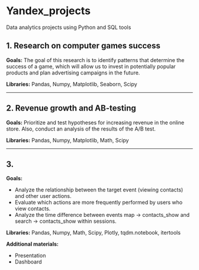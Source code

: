 # Yandex_projects
Data analytics projects using Python and SQL tools

## 1. Research on computer games success
**Goals:** The goal of this research is to identify patterns that determine the success of a game, which will allow us to invest in potentially popular products and plan advertising campaigns in the future.

**Libraries:** Pandas, Numpy, Matplotlib, Seaborn, Scipy

---------------------------------------------------------
## 2. Revenue growth and AB-testing
**Goals:** Prioritize and test hypotheses for increasing revenue in the online store. Also, conduct an analysis of the results of the A/B test.

**Libraries:** Pandas, Numpy, Matplotlib, Math, Scipy

-------------------------------------------------------
## 3.
**Goals:**
- Analyze the relationship between the target event (viewing contacts) and other user actions.
- Evaluate which actions are more frequently performed by users who view contacts.
- Analyze the time difference between events map -> contacts_show and search -> contacts_show within sessions.

**Libraries:** Pandas, Numpy, Math, Scipy, Plotly, tqdm.notebook, itertools

**Additional materials:**
- Presentation
- Dashboard
